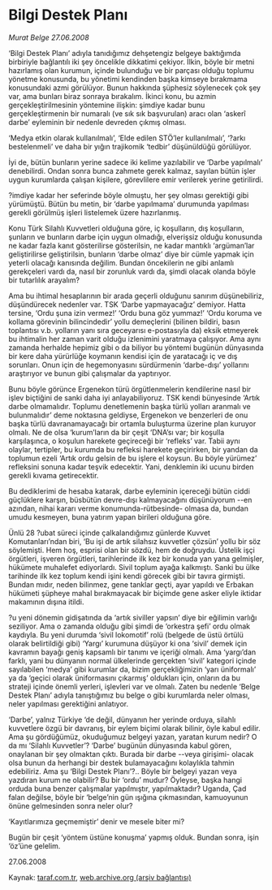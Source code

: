 # Bilgi Destek Planı

*Murat Belge 27.06.2008*

<div class="yazi">‘Bilgi Destek Planı’ adıyla tanıdığımız dehşetengiz belgeye baktığımda birbiriyle bağlantılı iki şey öncelikle dikkatimi çekiyor. İlkin, böyle bir metni hazırlamış olan kurumun, içinde bulunduğu ve bir parçası olduğu toplumu yönetme konusunda, bu yönetimi kendinden başka kimseye bırakmama konusundaki azmi görülüyor. Bunun hakkında şüphesiz söylenecek çok şey var, ama bunları biraz sonraya bırakalım. İkinci konu, bu azmin gerçekleştirilmesinin yöntemine ilişkin: şimdiye kadar bunu gerçekleştirmenin bir numaralı (ve sık sık başvurulan) aracı olan ‘askerî darbe’ eyleminin bir nedenle devreden çıkmış olması.
 
‘Medya etkin olarak kullanılmalı’, ‘Elde edilen STÖ’ler kullanılmalı’, ‘?arkı bestelenmeli’ ve daha bir yığın trajikomik ‘tedbir’ düşünüldüğü görülüyor.

İyi de, bütün bunların yerine sadece iki kelime yazılabilir ve ‘Darbe yapılmalı’ denebilirdi. Ondan sonra bunca zahmete gerek kalmaz, sayılan bütün işler uygun kurumlarda çalışan kişilere, görevlilere emir verilerek yerine getirilirdi.

?imdiye kadar her seferinde böyle olmuştu, her şey olması gerektiği gibi yürümüştü. Bütün bu metin, bir ‘darbe yapılmama’ durumunda yapılması gerekli görülmüş işleri listelemek üzere hazırlanmış.

Konu Türk Silahlı Kuvvetleri olduğuna göre, iç koşulların, dış koşulların, şunların ve bunların darbe için uygun olmadığı, elverişsiz olduğu konusunda ne kadar fazla kanıt gösterilirse gösterilsin, ne kadar mantıklı ‘argüman’lar geliştirilirse geliştirilsin, bunların ‘darbe olmaz’ diye bir cümle yapmak için yeterli olacağı kanısında değilim. Bundan öncekilerin ne gibi anlamlı gerekçeleri vardı da, nasıl bir zorunluk vardı da, şimdi olacak olanda böyle bir tutarlılık arayalım?

Ama bu ihtimal hesaplarının bir arada geçerli olduğunu sanırım düşünebiliriz, düşündürecek nedenler var. TSK ‘Darbe yapmayacağız’ demiyor. Hatta tersine, ‘Ordu şuna izin vermez!’ ‘Ordu buna göz yummaz!’ ‘Ordu koruma ve kollama görevinin bilincindedir’ yollu demeçlerini (bilinen bildiri, basın toplantısı v.b. yolların yanı sıra geceyarısı e-postasıyla da) eksik etmeyerek bu ihtimalin her zaman varit olduğu izlenimini yaratmaya çalışıyor. Ama aynı zamanda herhalde hepimiz gibi o da biliyor bu yöntemi bugünün dünyasında bir kere daha yürürlüğe koymanın kendisi için de yaratacağı iç ve dış sorunları. Onun için de hegemonyasını sürdürmenin ‘darbe-dışı’ yollarını araştırıyor ve bunun gibi çalışmalar da yaptırıyor.

Bunu böyle görünce Ergenekon türü örgütlenmelerin kendilerine nasıl bir işlev biçtiğini de sanki daha iyi anlayabiliyoruz. TSK kendi bünyesinde ‘Artık darbe olmamalıdır. Toplumu denetlemenin başka türlü yolları aranmalı ve bulunmalıdır’ deme noktasına geldiyse, Ergenekon ve benzerleri de onu başka türlü davranamayacağı bir ortamla buluşturma üzerine plan kuruyor olmalı. Ne de olsa ‘kurum’ların da bir çeşit ‘DNA’sı var; bir koşulla karşılaşınca, o koşulun harekete geçireceği bir ‘refleks’ var. Tabii aynı olaylar, tertipler, bu kurumda bu refleksi harekete geçirirken, bir yandan da toplumun ezeli ‘Artık ordu gelsin de bu işlere el koysun. Bu böyle yürümez’ refleksini sonuna kadar teşvik edecektir. Yani, denklemin iki ucunu birden gerekli kıvama getirecektir.

Bu dediklerimi de hesaba katarak, darbe eyleminin içereceği bütün ciddi güçlüklere karşın, büsbütün devre-dışı kalmayacağını düşünüyorum --en azından, nihai kararı verme konumunda-rütbesinde- olmasa da, bundan umudu kesmeyen, buna yatırım yapan birileri olduğuna göre.

Ünlü 28 ?ubat süreci içinde çalkalandığımız günlerde Kuvvet Komutanları’ndan biri, ‘Bu işi de artık silahsız kuvvetler çözsün’ yollu bir söz söylemişti. Hem hoş, esprisi olan bir sözdü, hem de doğruydu. Üstelik işçi örgütleri, işveren örgütleri, tarihlerinde ilk kez bir konuda yan yana gelmişler, hükümete muhalefet ediyorlardı. Sivil toplum ayağa kalkmıştı. Sanki bu ülke tarihinde ilk kez toplum kendi işini kendi görecek gibi bir tavıra girmişti. Bundan mıdır, neden bilinmez, gene tanklar geçti, ayar yapıldı ve Erbakan hükümeti şüpheye mahal bırakmayacak bir biçimde gene asker eliyle iktidar makamının dışına itildi.

?u yeni dönemin gidişatında da ‘artık siviller yapsın’ diye bir eğilimin varlığı seziliyor. Ama o zamanda olduğu gibi şimdi de ‘orkestra şefi’ ordu olmak kaydıyla. Bu yeni durumda ‘sivil lokomotif’ rolü (belgede de üstü örtülü olarak belirtildiği gibi) ‘Yargı’ kurumuna düşüyor ki ona ‘sivil’ demek için kavramın bayağı geniş kapsamlı bir tanımı ve içeriği olmalı. Ama ‘yargı’dan farklı, yani bu dünyanın normal ülkelerinde gerçekten ‘sivil’ kategori içinde sayılabilen ‘medya’ gibi kurumlar da, bizim gerçekliğimizin ‘yarı üniformalı’ ya da ‘geçici olarak üniformasını çıkarmış’ oldukları için, onların da bu strateji içinde önemli yerleri, işlevleri var ve olmalı. Zaten bu nedenle ‘Belge Destek Planı’ adıyla tanıştığımız bu belge o gibi kurumlarda neler olması, neler yapılması gerektiğini anlatıyor.

‘Darbe’, yalnız Türkiye ‘de değil, dünyanın her yerinde orduya, silahlı kuvvetlere özgü bir davranış, bir eylem biçimi olarak bilinir, öyle kabul edilir. Ama şu gördüğümüz, okuduğumuz belgeyi yazan, yaratan kurum nedir? O da mı ‘Silahlı Kuvvetler’? ‘Darbe’ bugünün dünyasında kabul gören, onaylanan bir şey olmaktan çıktı. Burada bir darbe --veya girişimi- olacak olsa bunun da herhangi bir destek bulamayacağını kolaylıkla tahmin edebiliriz. Ama şu ‘Bilgi Destek Planı’?.. Böyle bir belgeyi yazan veya yazdıran kurum ne olabilir? Bu bir ‘ordu’ mudur? Öyleyse, başka hangi orduda buna benzer çalışmalar yapılmıştır, yapılmaktadır? Uganda, Çad falan değilse, böyle bir ‘belge’nin gün ışığına çıkmasından, kamuoyunun önüne gelmesinden sonra neler olur?

‘Kayıtlarımıza geçmemiştir’ denir ve mesele biter mi?

Bugün bir çeşit ‘yöntem üstüne konuşma’ yapmış olduk. Bundan sonra, işin ‘öz’üne gelelim. 

27.06.2008</div>

Kaynak: [taraf.com.tr](http://www.taraf.com.tr:80/makale/1043.htm), [web.archive.org (arşiv bağlantısı)](http://web.archive.org/web/20100420221146/http://www.taraf.com.tr:80/makale/1043.htm)
